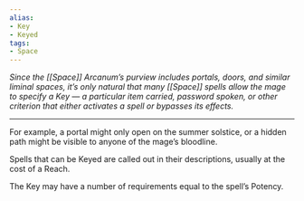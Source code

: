 ```yaml
---
alias:
- Key
- Keyed
tags:
- Space
---
```


_Since the [[Space]] Arcanum’s purview includes portals, doors, and similar liminal spaces, it’s only natural that many [[Space]] spells allow the mage to specify a Key — a particular item carried, password spoken, or other criterion that either activates a spell or bypasses its effects._ 

---

For example, a portal might only open on the summer solstice, or a hidden path might be visible to anyone of the mage’s bloodline.

Spells that can be Keyed are called out in their descriptions, usually at the cost of a Reach.

The Key may have a number of requirements equal to the spell’s Potency.

